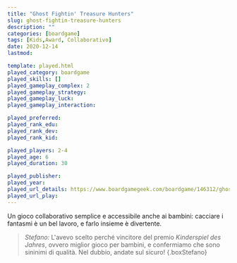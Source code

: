 ```yaml
---
title: "Ghost Fightin' Treasure Hunters"
slug: ghost-fightin-treasure-hunters
description: ""
categories: [boardgame]
tags: [Kids,Award, Collaborativo]
date: 2020-12-14
lastmod: 

template: played.html
played_category: boardgame
played_skills: []
played_gameplay_complex: 2
played_gameplay_strategy: 
played_gameplay_luck: 
played_gameplay_interaction: 

played_preferred: 
played_rank_edu: 
played_rank_dev: 
played_rank_kid: 

played_players: 2-4
played_age: 6
played_duration: 30

played_publisher: 
played_year: 
played_url_details: https://www.boardgamegeek.com/boardgame/146312/ghost-fightin-treasure-hunters
played_url_play: 
---
```


Un gioco collaborativo semplice e accessibile anche ai bambini: cacciare i fantasmi è un bel lavoro, e farlo insieme è divertente.

> *Stefano:* L'avevo scelto perché vincitore del premio *Kinderspiel des Jahres*, ovvero miglior gioco per bambini, e confermiamo che sono sininimi di qualità. Nel dubbio, andate sul sicuro!
{.boxStefano}

